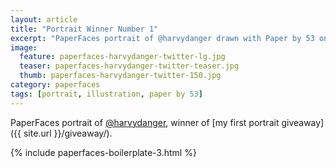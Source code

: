 ```yaml
---
layout: article
title: "Portrait Winner Number 1"
excerpt: "PaperFaces portrait of @harvydanger drawn with Paper by 53 on an iPad."
image: 
  feature: paperfaces-harvydanger-twitter-lg.jpg
  teaser: paperfaces-harvydanger-twitter-teaser.jpg
  thumb: paperfaces-harvydanger-twitter-150.jpg
category: paperfaces
tags: [portrait, illustration, paper by 53]
---
```


PaperFaces portrait of [@harvydanger](http://twitter.com/harvydanger), winner of [my first portrait giveaway]({{ site.url }}/giveaway/).

{% include paperfaces-boilerplate-3.html %}